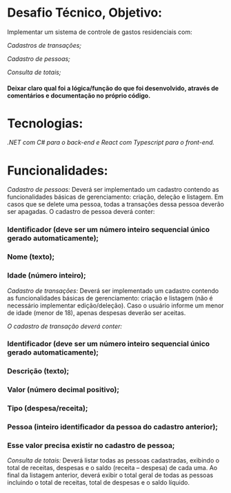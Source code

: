# Desafio Técnico, Objetivo:
Implementar um sistema de controle de gastos residenciais com:

*Cadastros de transações;*

*Cadastro de pessoas;*

*Consulta de totais;*

#### Deixar claro qual foi a lógica/função do que foi desenvolvido, através de comentários e documentação no próprio código. 

# Tecnologias:
*.NET com C# para o back-end e React com Typescript para o front-end.*

# Funcionalidades:
*Cadastro de pessoas:*
Deverá ser implementado um cadastro contendo as funcionalidades básicas de gerenciamento: criação, deleção e listagem.
Em casos que se delete uma pessoa, todas a transações dessa pessoa deverão ser apagadas.
O cadastro de pessoa deverá conter:
### Identificador (deve ser um número inteiro sequencial único gerado automaticamente);
### Nome (texto);
### Idade (número inteiro);

*Cadastro de transações:*
Deverá ser implementado um cadastro contendo as funcionalidades básicas de gerenciamento: criação e listagem (não é necessário implementar edição/deleção).
Caso o usuário informe um menor de idade (menor de 18), apenas despesas deverão ser aceitas.

*O cadastro de transação deverá conter:*
### Identificador (deve ser um número inteiro sequencial único gerado automaticamente);
### Descrição (texto);
### Valor (número decimal positivo);
### Tipo (despesa/receita);
### Pessoa (inteiro identificador da pessoa do cadastro anterior);
### Esse valor precisa existir no cadastro de pessoa;

*Consulta de totais:*
Deverá listar todas as pessoas cadastradas, exibindo o total de receitas, despesas e o saldo (receita – despesa) de cada uma.
Ao final da listagem anterior, deverá exibir o total geral de todas as pessoas incluindo o total de receitas, total de despesas e o saldo líquido.
